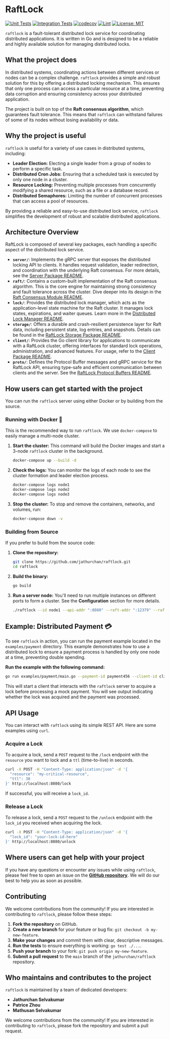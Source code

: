 # RaftLock

[![Unit Tests](https://github.com/jathurchan/raftlock/actions/workflows/unit-tests.yml/badge.svg)](https://github.com/jathurchan/raftlock/actions/workflows/unit-tests.yml)
[![Integration Tests](https://github.com/jathurchan/raftlock/actions/workflows/integration-tests.yml/badge.svg)](https://github.com/jathurchan/raftlock/actions/workflows/integration-tests.yml)
[![codecov](https://codecov.io/gh/jathurchan/raftlock/graph/badge.svg?token=RW0H2MKNMV)](https://codecov.io/gh/jathurchan/raftlock)
[![Lint](https://github.com/jathurchan/raftlock/actions/workflows/lint.yml/badge.svg)](https://github.com/jathurchan/raftlock/actions/workflows/lint.yml)
[![License: MIT](https://img.shields.io/badge/License-MIT-yellow.svg)](https://opensource.org/licenses/MIT)

`raftlock` is a fault-tolerant distributed lock service for coordinating distributed applications. It is written in Go and is designed to be a reliable and highly available solution for managing distributed locks.

## What the project does

In distributed systems, coordinating actions between different services or nodes can be a complex challenge. `raftlock` provides a simple and robust solution for this by offering a distributed locking mechanism. This ensures that only one process can access a particular resource at a time, preventing data corruption and ensuring consistency across your distributed application.

The project is built on top of the **Raft consensus algorithm**, which guarantees fault tolerance. This means that `raftlock` can withstand failures of some of its nodes without losing availability or data.

## Why the project is useful

`raftlock` is useful for a variety of use cases in distributed systems, including:

* **Leader Election:** Electing a single leader from a group of nodes to perform a specific task.
* **Distributed Cron Jobs:** Ensuring that a scheduled task is executed by only one node in a cluster.
* **Resource Locking:** Preventing multiple processes from concurrently modifying a shared resource, such as a file or a database record.
* **Distributed Semaphores:** Limiting the number of concurrent processes that can access a pool of resources.

By providing a reliable and easy-to-use distributed lock service, `raftlock` simplifies the development of robust and scalable distributed applications.

## Architecture Overview

RaftLock is composed of several key packages, each handling a specific aspect of the distributed lock service.

* **`server/`**: Implements the gRPC server that exposes the distributed locking API to clients. It handles request validation, leader redirection, and coordination with the underlying Raft consensus. For more details, see the [Server Package README](server/README.md).
* **`raft/`**: Contains a custom-built implementation of the Raft consensus algorithm. This is the core engine for maintaining strong consistency and fault tolerance across the cluster. Dive deeper into its design in the [Raft Consensus Module README](raft/README.md).
* **`lock/`**: Provides the distributed lock manager, which acts as the application-level state machine for the Raft cluster. It manages lock states, expirations, and waiter queues. Learn more in the [Distributed Lock Manager README](lock/README.md).
* **`storage/`**: Offers a durable and crash-resilient persistence layer for Raft data, including persistent state, log entries, and snapshots. Details can be found in the [RaftLock Storage Package README](storage/README.md).
* **`client/`**: Provides the Go client library for applications to communicate with a RaftLock cluster, offering interfaces for standard lock operations, administration, and advanced features. For usage, refer to the [Client Package README](client/README.md).
* **`proto/`**: Defines the Protocol Buffer messages and gRPC service for the RaftLock API, ensuring type-safe and efficient communication between clients and the server. See the [RaftLock Protocol Buffers README](proto/README.md).

## How users can get started with the project

You can run the `raftlock` server using either Docker or by building from the source.

### Running with Docker 🐳

This is the recommended way to run `raftlock`. We use `docker-compose` to easily manage a multi-node cluster.

1. **Start the cluster:**
    This command will build the Docker images and start a 3-node `raftlock` cluster in the background.

    ```bash
    docker-compose up --build -d
    ```

2. **Check the logs:**
    You can monitor the logs of each node to see the cluster formation and leader election process.

    ```bash
    docker-compose logs node1
    docker-compose logs node2
    docker-compose logs node3
    ```

3. **Stop the cluster:**
    To stop and remove the containers, networks, and volumes, run:

    ```bash
    docker-compose down -v
    ```

### Building from Source

If you prefer to build from the source code:

1. **Clone the repository:**

    ```bash
    git clone https://github.com/jathurchan/raftlock.git
    cd raftlock
    ```

2. **Build the binary:**

    ```bash
    go build
    ```

3. **Run a server node:**
    You'll need to run multiple instances on different ports to form a cluster. See the **Configuration** section for more details.

    ```bash
    ./raftlock --id node1 --api-addr ":8080" --raft-addr ":12379" --raft-bootstrap
    ```

## Example: Distributed Payment 💳

To see `raftlock` in action, you can run the payment example located in the `examples/payment` directory. This example demonstrates how to use a distributed lock to ensure a payment process is handled by only one node at a time, preventing double spending.

**Run the example with the following command:**

```bash
go run examples/payment/main.go --payment-id payment456 --client-id client002 --servers localhost:8080
```

This will start a client that interacts with the `raftlock` server to acquire a lock before processing a mock payment. You will see output indicating whether the lock was acquired and the payment was processed.

## API Usage

You can interact with `raftlock` using its simple REST API. Here are some examples using `curl`.

### Acquire a Lock

To acquire a lock, send a `POST` request to the `/lock` endpoint with the `resource` you want to lock and a `ttl` (time-to-live) in seconds.

```bash
curl -X POST -H "Content-Type: application/json" -d '{
  "resource": "my-critical-resource",
  "ttl": 30
}' http://localhost:8080/lock
```

If successful, you will receive a `lock_id`.

### Release a Lock

To release a lock, send a `POST` request to the `/unlock` endpoint with the `lock_id` you received when acquiring the lock.

```bash
curl -X POST -H "Content-Type: application/json" -d '{
  "lock_id": "your-lock-id-here"
}' http://localhost:8080/unlock
```

## Where users can get help with your project

If you have any questions or encounter any issues while using `raftlock`, please feel free to open an issue on the [**GitHub repository**](https://github.com/jathurchan/raftlock/issues). We will do our best to help you as soon as possible.

## Contributing

We welcome contributions from the community\! If you are interested in contributing to `raftlock`, please follow these steps:

1. **Fork the repository** on GitHub.
2. **Create a new branch** for your feature or bug fix: `git checkout -b my-new-feature`.
3. **Make your changes** and commit them with clear, descriptive messages.
4. **Run the tests** to ensure everything is working: `go test ./...`.
5. **Push your branch** to your fork: `git push origin my-new-feature`.
6. **Submit a pull request** to the `main` branch of the `jathurchan/raftlock` repository.

## Who maintains and contributes to the project

`raftlock` is maintained by a team of dedicated developers:

* **Jathurchan Selvakumar**
* **Patrice Zhou**
* **Mathusan Selvakumar**

We welcome contributions from the community\! If you are interested in contributing to `raftlock`, please fork the repository and submit a pull request.

